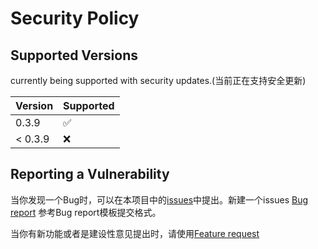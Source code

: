 # Security Policy

## Supported Versions

currently being supported with security updates.(当前正在支持安全更新)

| Version | Supported          |
| ------- | ------------------ |
| 0.3.9   | :white_check_mark: |
| < 0.3.9   | :x:                |

## Reporting a Vulnerability

当你发现一个Bug时，可以在本项目中的[issues](https://github.com/Eiriksgata/mirai-rulateday-dice/issues)中提出。新建一个issues [Bug report](https://github.com/Eiriksgata/mirai-rulateday-dice/issues/new/choose) 参考Bug report模板提交格式。

当你有新功能或者是建设性意见提出时，请使用[Feature request](https://github.com/Eiriksgata/mirai-rulateday-dice/issues/new?assignees=&labels=&template=feature_request.md&title=)
